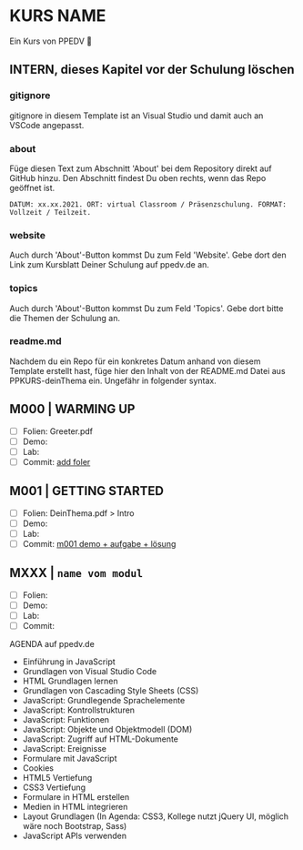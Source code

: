# KURS NAME

Ein Kurs von PPEDV :rocket:

## INTERN, dieses Kapitel vor der Schulung löschen

### gitignore

gitignore in diesem Template ist an Visual Studio und damit auch an VSCode angepasst.

### about

Füge diesen Text zum Abschnitt 'About' bei dem Repository direkt auf GitHub hinzu. Den Abschnitt findest Du oben rechts, wenn das Repo geöffnet ist.

`DATUM: xx.xx.2021. ORT: virtual Classroom / Präsenzschulung. FORMAT: Vollzeit / Teilzeit.`

### website

Auch durch 'About'-Button kommst Du zum Feld 'Website'. Gebe dort den Link zum Kursblatt Deiner Schulung auf ppedv.de an.

### topics

Auch durch 'About'-Button kommst Du zum Feld 'Topics'. Gebe dort bitte die Themen der Schulung an.

### readme.md

Nachdem du ein Repo für ein konkretes Datum anhand von diesem Template erstellt hast, füge hier den Inhalt von der README.md Datei aus PPKURS-deinThema ein. Ungefähr in folgender syntax.

## M000 | WARMING UP

- [ ] Folien: Greeter.pdf
- [ ] Demo:
- [ ] Lab:
- [ ] Commit: [add foler](https://github.com/ppedvAG/2021-08-02-js-html-css/commit/631c457c457b0ea3984294141347b80b3c205b45)
  
## M001 | GETTING STARTED

- [ ] Folien: DeinThema.pdf > Intro
- [ ] Demo:
- [ ] Lab:
- [ ] Commit: [m001 demo + aufgabe + lösung](https://github.com/ppedvAG/2021-08-02-js-html-css/commit/3189421db52e2d2d895b92118f8a72a0e95b24c9)

## MXXX | `name vom modul`

- [ ] Folien:
- [ ] Demo:
- [ ] Lab:
- [ ] Commit:

AGENDA auf ppedv.de

- Einführung in JavaScript
- Grundlagen von Visual Studio Code
- HTML Grundlagen lernen
- Grundlagen von Cascading Style Sheets (CSS)
- JavaScript: Grundlegende Sprachelemente
- JavaScript: Kontrollstrukturen
- JavaScript: Funktionen
- JavaScript: Objekte und Objektmodell (DOM)
- JavaScript: Zugriff auf HTML-Dokumente
- JavaScript: Ereignisse
- Formulare mit JavaScript
- Cookies
- HTML5 Vertiefung
- CSS3 Vertiefung
- Formulare in HTML erstellen
- Medien in HTML integrieren
- Layout Grundlagen (In Agenda: CSS3, Kollege nutzt jQuery UI, möglich wäre noch Bootstrap, Sass)
- JavaScript APIs verwenden
